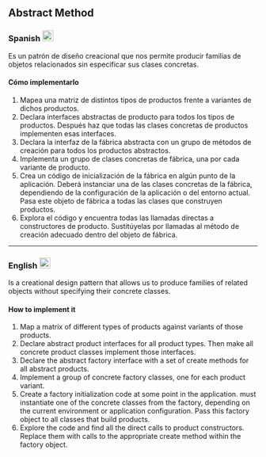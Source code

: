 ## Abstract Method

### Spanish <img src="https://cdn.staticaly.com/gh/hjnilsson/country-flags/master/svg/es.svg" width="22" />
Es un patrón de diseño creacional que nos permite producir familias de objetos relacionados sin especificar sus clases concretas.

#### Cómo implementarlo
1. Mapea una matriz de distintos tipos de productos frente a variantes de dichos productos.
2. Declara interfaces abstractas de producto para todos los tipos de productos. Después haz que todas las clases concretas de productos implementen esas interfaces.
3. Declara la interfaz de la fábrica abstracta con un grupo de métodos de creación para todos los productos abstractos.
4. Implementa un grupo de clases concretas de fábrica, una por cada variante de producto.
5. Crea un código de inicialización de la fábrica en algún punto de la aplicación. Deberá instanciar una de las clases concretas de la fábrica, dependiendo de la configuración de la aplicación o del entorno actual. Pasa este objeto de fábrica a todas las clases que construyen productos.
6. Explora el código y encuentra todas las llamadas directas a constructores de producto. Sustitúyelas por llamadas al método de creación adecuado dentro del objeto de fábrica.


---


### English <img src="https://cdn.staticaly.com/gh/hjnilsson/country-flags/master/svg/gb.svg" width="22" />
Is a creational design pattern that allows us to produce families of related objects without specifying their concrete classes.

#### How to implement it
1. Map a matrix of different types of products against variants of those products.
2. Declare abstract product interfaces for all product types. Then make all concrete product classes implement those interfaces.
3. Declare the abstract factory interface with a set of create methods for all abstract products.
4. Implement a group of concrete factory classes, one for each product variant.
5. Create a factory initialization code at some point in the application. must instantiate one of the concrete classes from the factory, depending on the current environment or application configuration. Pass this factory object to all classes that build products.
6. Explore the code and find all the direct calls to product constructors. Replace them with calls to the appropriate create method within the factory object.
